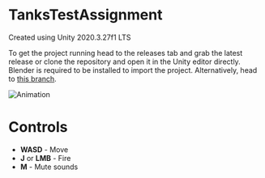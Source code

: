 # TanksTestAssignment
Created using Unity 2020.3.27f1 LTS

To get the project running head to the releases tab and grab the latest release or clone the repository and open it in the Unity editor directly.
Blender is required to be installed to import the project. Alternatively, head to [this branch](https://github.com/QuickArgentum/TanksTestAssignment/tree/bugfix/no-blend-files).

![Animation](https://user-images.githubusercontent.com/14258721/177405440-8d79f003-4adc-42fc-bfcf-7fce802288f9.gif)

# Controls
- **WASD** - Move
- **J** or **LMB** - Fire
- **M** - Mute sounds
